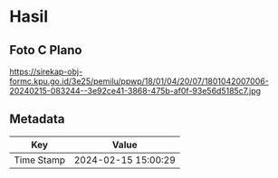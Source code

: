 # Hasil

## Foto C Plano

https://sirekap-obj-formc.kpu.go.id/3e25/pemilu/ppwp/18/01/04/20/07/1801042007006-20240215-083244--3e92ce41-3868-475b-af0f-93e56d5185c7.jpg


## Metadata

| Key        | Value               |
| ---------- | ------------------- |
| Time Stamp | 2024-02-15 15:00:29 |



